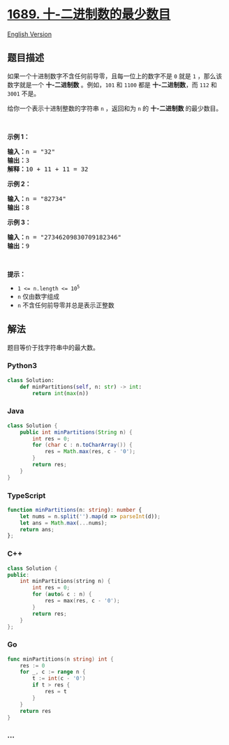 # [1689. 十-二进制数的最少数目](https://leetcode-cn.com/problems/partitioning-into-minimum-number-of-deci-binary-numbers)

[English Version](https://github.com/yanglr/leetcode-ac/blob/master/assets/1600-1699/1689.Partitioning%20Into%20Minimum%20Number%20Of%20Deci-Binary%20Numbers/README_EN.md)

## 题目描述

<!-- 这里写题目描述 -->

<p>如果一个十进制数字不含任何前导零，且每一位上的数字不是 <code>0</code> 就是 <code>1</code> ，那么该数字就是一个 <strong>十-二进制数</strong> 。例如，<code>101</code> 和 <code>1100</code> 都是 <strong>十-二进制数</strong>，而 <code>112</code> 和 <code>3001</code> 不是。</p>

<p>给你一个表示十进制整数的字符串 <code>n</code> ，返回和为 <code>n</code> 的 <strong>十-二进制数 </strong>的最少数目。</p>

<p> </p>

<p><strong>示例 1：</strong></p>

<pre><strong>输入：</strong>n = "32"
<strong>输出：</strong>3
<strong>解释：</strong>10 + 11 + 11 = 32
</pre>

<p><strong>示例 2：</strong></p>

<pre><strong>输入：</strong>n = "82734"
<strong>输出：</strong>8
</pre>

<p><strong>示例 3：</strong></p>

<pre><strong>输入：</strong>n = "27346209830709182346"
<strong>输出：</strong>9
</pre>

<p> </p>

<p><strong>提示：</strong></p>

<ul>
	<li><code>1 &lt;= n.length &lt;= 10<sup>5</sup></code></li>
	<li><code>n</code> 仅由数字组成</li>
	<li><code>n</code> 不含任何前导零并总是表示正整数</li>
</ul>

## 解法

<!-- 这里可写通用的实现逻辑 -->

题目等价于找字符串中的最大数。

<!-- tabs:start -->

### **Python3**

<!-- 这里可写当前语言的特殊实现逻辑 -->

```python
class Solution:
    def minPartitions(self, n: str) -> int:
        return int(max(n))
```

### **Java**

<!-- 这里可写当前语言的特殊实现逻辑 -->

```java
class Solution {
    public int minPartitions(String n) {
        int res = 0;
        for (char c : n.toCharArray()) {
            res = Math.max(res, c - '0');
        }
        return res;
    }
}
```

### **TypeScript**

```ts
function minPartitions(n: string): number {
    let nums = n.split('').map(d => parseInt(d));
    let ans = Math.max(...nums);
    return ans;
};
```

### **C++**

```cpp
class Solution {
public:
    int minPartitions(string n) {
        int res = 0;
        for (auto& c : n) {
            res = max(res, c - '0');
        }
        return res;
    }
};
```

### **Go**

```go
func minPartitions(n string) int {
	res := 0
	for _, c := range n {
		t := int(c - '0')
		if t > res {
			res = t
		}
	}
	return res
}
```

### **...**

```

```

<!-- tabs:end -->
